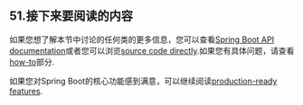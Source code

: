 ## 51.接下来要阅读的内容

如果您想了解本节中讨论的任何类的更多信息，您可以查看[Spring Boot API documentation](https://docs.spring.io/spring-boot/docs/2.1.0.RELEASE/api)或者您可以浏览[source code directly](https://github.com/spring-projects/spring-boot/tree/v2.1.0.RELEASE).如果您有具体问题，请查看[how-to](howto.html)部分.

如果您对Spring Boot的核心功能感到满意，可以继续阅读[production-ready features](production-ready.html).
